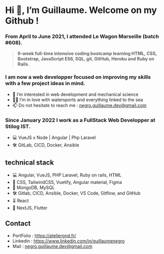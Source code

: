 # Hi 👋, I’m Guillaume. Welcome on my Github !

### From April to June 2021, I attended Le Wagon Marseille (batch #608).

> **9-week full-time intensive coding bootcamp learning HTML, CSS, Bootstrap, JavaScript ES6,
> SQL, git, GitHub, Heroku and Ruby on Rails.**

### I am now a web developper focused on improving my skills with a few project ideas in mind.

- 👀 I’m interested in web development and mechanical science
- 🏄‍♂️ I’m in love with watersports and everything linked to the sea
- 📫 Do not hesitate to reach me : negro.guillaume.dev@gmail.com

### Since January 2022 I work as a FullStack Web Developper at Stilog IST.

- 💻 VueJS x Node | Angular | Php Laravel
- 🛠️ GitLab, CICD, Docker, Ansible

## technical stack

- 💻 Angular, VueJS, PHP Laravel, Ruby on rails, HTML
- 🎨 CSS, TailwindCSS, Vuetify, Angular material, Figma
- 💾 MongoDB, MySQL
- 🛠️ Gitlab, CICD, Ansible, Docker, VS Code, Gitflow, and GitHub
- ⏳ React
- 👀 NextJS, Flutter

## Contact

- PortFolio : https://ateliergnd.fr/
- Linkedin : https://www.linkedin.com/in/guillaumenegro
- Mail : negro.guillaume.dev@gmail.com

<!---
GN13008/GN13008 is a ✨ special ✨ repository because its `README.md` (this file) appears on your GitHub profile.
You can click the Preview link to take a look at your changes.
--->
